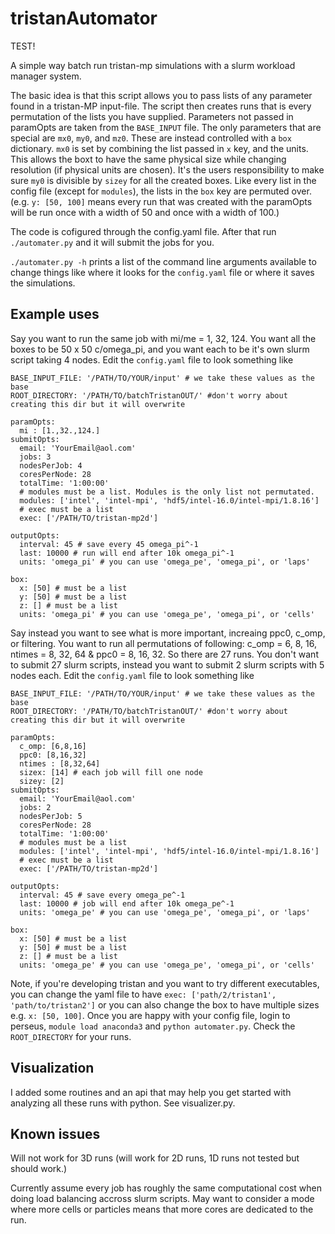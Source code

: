 # tristanAutomator

TEST! 


A simple way batch run tristan-mp simulations with a slurm workload manager system.

The basic idea is that this script allows you to pass lists of any parameter found 
in a tristan-MP input-file. The script then creates runs that is every permutation 
of the lists you have supplied. Parameters not passed in paramOpts are taken from
the `BASE_INPUT` file. The only parameters that are special are `mx0`, `my0`, and 
`mz0`. These are instead controlled with a `box` dictionary. `mx0` is set by 
combining the list passed in `x` key, and the units. This allows the boxt to have
the same physical size while changing resolution (if physical units are chosen). 
It's the users responsibility to make sure `my0` is divisible by `sizey` for all 
the created boxes. Like every list in the config file (except for `modules`), the 
lists in the `box` key are permuted over. (e.g. `y: [50, 100]` means every run that 
was created with the paramOpts will be run once with a width of 50 and once with 
a width of 100.)

The code is cofigured through the config.yaml file. After that run `./automater.py`
and it will submit the jobs for you.

`./automater.py -h` prints a list of the command line arguments available to change
things like where it looks for the `config.yaml` file or where it saves the simulations.

## Example uses

Say you want to run the same job with mi/me = 1, 32, 124. You want all the boxes to be 50 x 50 
c/omega_pi, and you want each to be it's own slurm script taking 4 nodes. Edit the 
`config.yaml` file  to look something like

```
BASE_INPUT_FILE: '/PATH/TO/YOUR/input' # we take these values as the base                                                              
ROOT_DIRECTORY: '/PATH/TO/batchTristanOUT/' #don't worry about creating this dir but it will overwrite                 

paramOpts:                                                                                                                                                         
  mi : [1.,32.,124.]                                                                                                                                               
submitOpts:                                                                                                                                                        
  email: 'YourEmail@aol.com'                                                                                                                               
  jobs: 3                                                                                                                                                        
  nodesPerJob: 4                                                                                                                                                   
  coresPerNode: 28                                                                                                                                                 
  totalTime: '1:00:00'                                                                                                                                             
  # modules must be a list. Modules is the only list not permutated.                                                                                                                                        
  modules: ['intel', 'intel-mpi', 'hdf5/intel-16.0/intel-mpi/1.8.16']                                                                                              
  # exec must be a list                                                                                                                                            
  exec: ['/PATH/TO/tristan-mp2d']                                                                                                          
                                                                                                                                                                   
outputOpts:                                                                                                                                                        
  interval: 45 # save every 45 omega_pi^-1                                                                                                                                                     
  last: 10000 # run will end after 10k omega_pi^-1                                                                                                                                                      
  units: 'omega_pi' # you can use 'omega_pe', 'omega_pi', or 'laps'                                                                                                
                                                                                                                                                                   
box:                                                                                                                                                               
  x: [50] # must be a list                                                                                                                                         
  y: [50] # must be a list                                                                                                                                         
  z: [] # must be a list                                                                                                                                           
  units: 'omega_pi' # you can use 'omega_pe', 'omega_pi', or 'cells'
```

Say instead you want to see what is more important,  increaing ppc0, c_omp, or filtering. You want to run all permutations of following: c_omp = 6, 8, 16, ntimes = 8, 32, 64 & ppc0 = 8, 16, 32. So there are 27 runs. You don't want to submit 27 slurm scripts, instead you want to submit 2 slurm scripts with 5 nodes each. Edit the `config.yaml` file  to look something like

```
BASE_INPUT_FILE: '/PATH/TO/YOUR/input' # we take these values as the base                                                              
ROOT_DIRECTORY: '/PATH/TO/batchTristanOUT/' #don't worry about creating this dir but it will overwrite                 

paramOpts:                                                                                                                                                         
  c_omp: [6,8,16]                                                                                                                                                     
  ppc0: [8,16,32]                                                                                                                                                   
  ntimes : [8,32,64]                                                                                                                                               
  sizex: [14] # each job will fill one node                                                                                                                                                       
  sizey: [2]          
submitOpts:                                                                                                                                                        
  email: 'YourEmail@aol.com'                                                                                                                               
  jobs: 2                                                                                                                                                        
  nodesPerJob: 5                                                                                                                                                   
  coresPerNode: 28                                                                                                                                                 
  totalTime: '1:00:00'                                                                                                                                             
  # modules must be a list                                                                                                                                         
  modules: ['intel', 'intel-mpi', 'hdf5/intel-16.0/intel-mpi/1.8.16']                                                                                              
  # exec must be a list                                                                                                                                            
  exec: ['/PATH/TO/tristan-mp2d']                                                                                                          
                                                                                                                                                                   
outputOpts:                                                                                                                                                        
  interval: 45 # save every omega_pe^-1                                                                                                                                                     
  last: 10000 # job will end after 10k omega_pe^-1                                                                                                                                                      
  units: 'omega_pe' # you can use 'omega_pe', 'omega_pi', or 'laps'                                                                                                
                                                                                                                                                                   
box:                                                                                                                                                               
  x: [50] # must be a list                                                                                                                                         
  y: [50] # must be a list                                                                                                                                         
  z: [] # must be a list                                                                                                                                           
  units: 'omega_pe' # you can use 'omega_pe', 'omega_pi', or 'cells'
```
Note, if you're developing tristan and you want to try different executables, you can change the yaml file to have `exec: ['path/2/tristan1', 'path/to/tristan2']` or you can also change the box to have multiple sizes e.g. `x: [50, 100]`.
Once you are happy with your config file, login to perseus, `module load anaconda3` and `python automater.py`. Check the `ROOT_DIRECTORY` for your runs.

## Visualization

I added some routines and an api that may help you get started with analyzing all these runs with python. See visualizer.py.


## Known issues
Will not work for 3D runs (will work for 2D runs, 1D runs not tested but should work.)

Currently assume every job has roughly the same computational cost when doing load balancing accross slurm scripts. May want to consider a mode where more cells or particles means that more cores are dedicated to the run.
